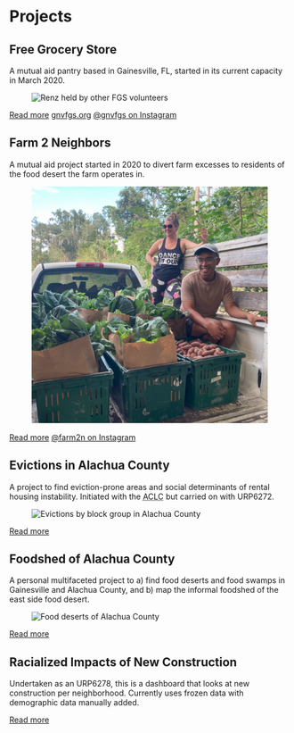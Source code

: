 # Projects

## Free Grocery Store

A mutual aid pantry based in Gainesville, FL, started in its current capacity in March 2020.

<figure>
<img src="/media/renz-fgs.jpg" alt="Renz held by other FGS volunteers">
</figure>

[Read more](/projects/fgs.html)
[gnvfgs.org](https://gnvfgs.org)
[@gnvfgs on Instagram](https://instagram.com/gnvfgs)

## Farm 2 Neighbors

A mutual aid project started in 2020 to divert farm excesses to residents of the food desert the farm operates in.

<figure>
<img src="/media/renz-brackin-f2n.jpg" alt="Renz and Brackin on the Farm 2 Neighbors truck">
</figure>

[Read more]()
[@farm2n on Instagram](https://instagram.com/farm2n)

## Evictions in Alachua County

A project to find eviction-prone areas and social determinants of rental housing instability. Initiated with the <abbr title="Alachua County Labor Coalition">ACLC</abbr> but carried on with URP6272.

<figure>
<img src="/media/evictions-bg.png" alt="Evictions by block group in Alachua County">
</figure>

[Read more]()

## Foodshed of Alachua County

A personal multifaceted project to a) find food deserts and food swamps in Gainesville and Alachua County, and b) map the informal foodshed of the east side food desert.

<figure>
<img src="/media/alachua_food-deserts.png" alt="Food deserts of Alachua County">
</figure>

[Read more]()

## Racialized Impacts of New Construction

Undertaken as an URP6278, this is a dashboard that looks at new construction per neighborhood. Currently uses frozen data with demographic data manually added.

[Read more]()